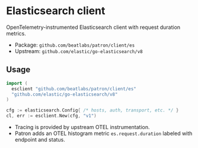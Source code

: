 # Elasticsearch client

OpenTelemetry-instrumented Elasticsearch client with request duration metrics.

- Package: `github.com/beatlabs/patron/client/es`
- Upstream: `github.com/elastic/go-elasticsearch/v8`

## Usage

```go
import (
  esclient "github.com/beatlabs/patron/client/es"
  "github.com/elastic/go-elasticsearch/v8"
)

cfg := elasticsearch.Config{ /* hosts, auth, transport, etc. */ }
cl, err := esclient.New(cfg, "v1")
```

- Tracing is provided by upstream OTEL instrumentation.
- Patron adds an OTEL histogram metric `es.request.duration` labeled with endpoint and status.
